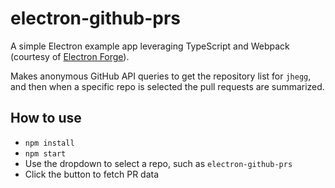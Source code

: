 # electron-github-prs

A simple Electron example app leveraging TypeScript and Webpack (courtesy of [Electron Forge](https://www.electronforge.io/templates/typescript-+-webpack-template)).

Makes anonymous GitHub API queries to get the repository list for `jhegg`, and then when a specific repo is selected the pull requests are summarized.

## How to use

- `npm install`
- `npm start`
- Use the dropdown to select a repo, such as `electron-github-prs`
- Click the button to fetch PR data
